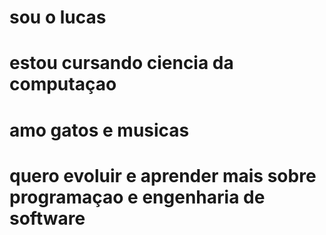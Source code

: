 # sou o lucas
# estou cursando ciencia da computaçao
# amo gatos e musicas
# quero evoluir e aprender mais sobre programaçao e engenharia de software
